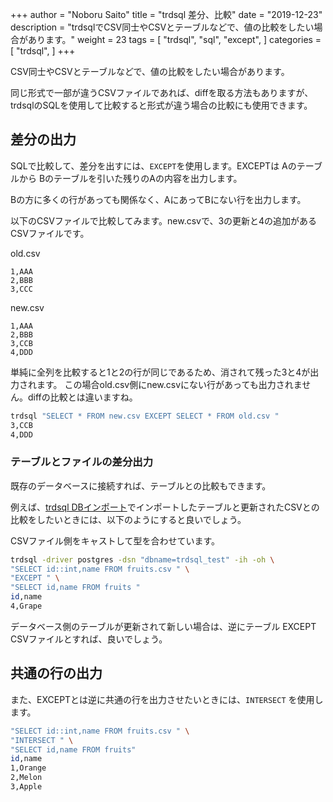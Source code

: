 +++
author = "Noboru Saito"
title = "trdsql 差分、比較"
date = "2019-12-23"
description = "trdsqlでCSV同士やCSVとテーブルなどで、値の比較をしたい場合があります。"
weight = 23
tags = [
    "trdsql",
    "sql",
    "except",
]
categories = [
    "trdsql",
]
+++

CSV同士やCSVとテーブルなどで、値の比較をしたい場合があります。

同じ形式で一部が違うCSVファイルであれば、diffを取る方法もありますが、trdsqlのSQLを使用して比較すると形式が違う場合の比較にも使用できます。

## 差分の出力

SQLで比較して、差分を出すには、`EXCEPT`を使用します。EXCEPTは Aのテーブルから Bのテーブルを引いた残りのAの内容を出力します。

Bの方に多くの行があっても関係なく、AにあってBにない行を出力します。

以下のCSVファイルで比較してみます。new.csvで、3の更新と4の追加があるCSVファイルです。

old.csv

```CSV
1,AAA
2,BBB
3,CCC
```

new.csv

```CSV
1,AAA
2,BBB
3,CCB
4,DDD
```

単純に全列を比較すると1と2の行が同じであるため、消されて残った3と4が出力されます。
この場合old.csv側にnew.csvにない行があっても出力されません。diffの比較とは違いますね。

```sh
trdsql "SELECT * FROM new.csv EXCEPT SELECT * FROM old.csv "
3,CCB
4,DDD
```

### テーブルとファイルの差分出力

既存のデータベースに接続すれば、テーブルとの比較もできます。

例えば、[trdsql DBインポート](/trdsql/15_import)でインポートしたテーブルと更新されたCSVとの比較をしたいときには、以下のようにすると良いでしょう。

CSVファイル側をキャストして型を合わせています。

```sh
trdsql -driver postgres -dsn "dbname=trdsql_test" -ih -oh \
"SELECT id::int,name FROM fruits.csv " \
"EXCEPT " \
"SELECT id,name FROM fruits "
id,name
4,Grape
```

データベース側のテーブルが更新されて新しい場合は、逆にテーブル EXCEPT CSVファイルとすれば、良いでしょう。

## 共通の行の出力

また、EXCEPTとは逆に共通の行を出力させたいときには、`INTERSECT` を使用します。

```sh
"SELECT id::int,name FROM fruits.csv " \
"INTERSECT " \
"SELECT id,name FROM fruits"
id,name
1,Orange
2,Melon
3,Apple
```
